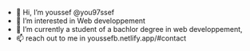 - 👋 Hi, I’m youssef @you97ssef
- 👀 I’m interested in Web developpement
- 🌱 I’m currently a student of a bachlor degree in web developpement,
- 📫 reach out to me in youssefb.netlify.app/#contact

<!---
you97ssef/you97ssef is a ✨ special ✨ repository because its `README.md` (this file) appears on your GitHub profile.
You can click the Preview link to take a look at your changes.
--->
